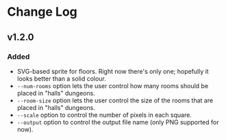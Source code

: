 # Change Log

## v1.2.0

### Added

- SVG-based sprite for floors. Right now there's only one; hopefully it looks
  better than a solid colour.
- `--num-rooms` option lets the user control how many rooms should be placed in
  "halls" dungeons.
- `--room-size` option lets the user control the size of the rooms that are
  placed in "halls" dungeons.
- `--scale` option to control the number of pixels in each square.
- `--output` option to control the output file name (only PNG supported for now).
